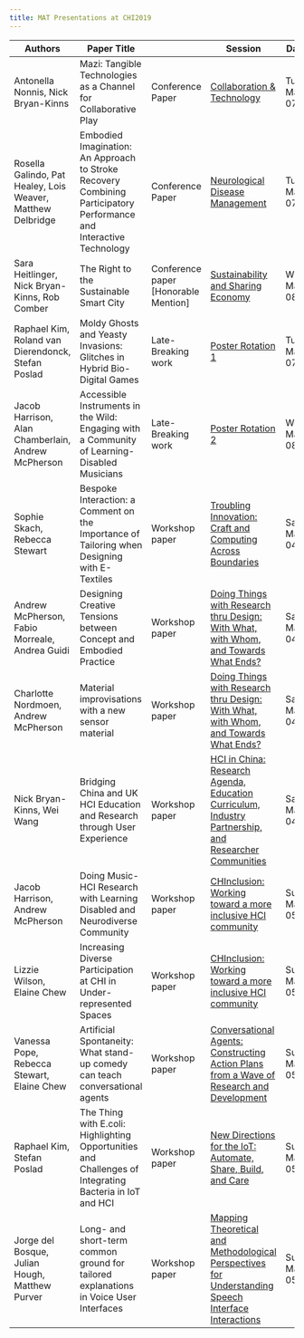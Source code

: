 ```yaml
---
title: MAT Presentations at CHI2019
---
```

|Authors|Paper Title| |Session|Date|Time|Room|
|--- |--- |--- |--- |--- |--- |--- |
|Antonella Nonnis, Nick Bryan-Kinns|Mazi: Tangible Technologies as a Channel for Collaborative Play|Conference Paper|[Collaboration & Technology](https://chi2019.acm.org/web-program.php?sessionId=7cd8f3ea4c2ee7bdc9daded27010205bd3d120b619f643de337bdbd5bc63183e&publicationId=pn4503)|Tue, May 07|14:00|Alsh 2|
|Rosella Galindo, Pat Healey, Lois Weaver, Matthew Delbridge|Embodied Imagination: An Approach to Stroke Recovery Combining Participatory Performance and Interactive Technology|Conference Paper|[Neurological Disease Management](https://chi2019.acm.org/web-program.php?sessionId=ee99d868d2632a6c6132dd6d938adb3807ea6fcbbc17a28d7e3eda94b3f0ce9b&publicationId=pn8669)|Tue, May 07|14:00|Carron 1|
|Sara Heitlinger, Nick Bryan-Kinns, Rob Comber|The Right to the Sustainable Smart City|Conference paper [Honorable Mention]|[Sustainability and Sharing Economy](https://chi2019.acm.org/web-program.php?sessionId=4c036901d2d9105c9cda23fd7e524c2cc921049bf3ccde7dd5360df00af7997b&publicationId=pn6364)|Wed, May 08|11:00|Carron 2|
|Raphael Kim, Roland van Dierendonck, Stefan Poslad|Moldy Ghosts and Yeasty Invasions: Glitches in Hybrid Bio-Digital Games|Late-Breaking work|[Poster Rotation 1](https://chi2019.acm.org/web-program.php?sessionId=5e07daa5e48dd1682c9fb1f3ce70888658e8fdcc4e5e3ada96e3490815edd3b8&publicationId=lbw2057)|Tue, May 07|10:20 – 11:00 15:20 – 16:00|Hall 4|
|Jacob Harrison, Alan Chamberlain, Andrew McPherson|Accessible Instruments in the Wild: Engaging with a Community of Learning-Disabled Musicians|Late-Breaking work|[Poster Rotation 2](https://chi2019.acm.org/web-program.php?sessionId=77dc1e47bca8cb54d5b1f1dae5c2f5e69788ef2439692b9ee06fa6005672963a&publicationId=lbw1504)|Wed, May 08|10:20 – 11:00 15:20 – 16:00|Hall 4|
|Sophie Skach, Rebecca Stewart|Bespoke Interaction: a Comment on the Importance of Tailoring when Designing with E-Textiles|Workshop paper|[Troubling Innovation: Craft and Computing Across Boundaries](https://chi2019.acm.org/web-program.php?sessionId=a13b31ea9148249a09acc87e0f69a4eddbd95e6288aecc515ee19773bc18ceba&publicationId=ws8598)|Sat, May 04|9.00 – 17.00|Castle 2 CROWN|
|Andrew McPherson, Fabio Morreale, Andrea Guidi|Designing Creative Tensions between Concept and Embodied Practice|Workshop paper|[Doing Things with Research thru Design: With What, with Whom, and Towards What Ends?](https://chi2019.acm.org/web-program.php?sessionId=aed6eeb45363b571173cb971b92919b81cd69c6bc59f8ee6a1dc54d39300100a)|Sat, May 04|9:00 – 18:00|Gala 1|
|Charlotte Nordmoen, Andrew McPherson|Material improvisations with a new sensor material|Workshop paper|[Doing Things with Research thru Design: With What, with Whom, and Towards What Ends?](https://chi2019.acm.org/web-program.php?sessionId=aed6eeb45363b571173cb971b92919b81cd69c6bc59f8ee6a1dc54d39300100a)|Sat, May 04|9:00 – 18:00|Gala 1|
|Nick Bryan-Kinns, Wei Wang|Bridging China and UK HCI Education and Research through User Experience|Workshop paper|[HCI in China: Research Agenda, Education Curriculum, Industry Partnership, and Researcher Communities](https://chi2019.acm.org/web-program.php?sessionId=c99c2b3f8ce99fc4186ac25711e8e3404e0d23f28117c8a9273e0dc1e6baa81f&publicationId=ws8006)|Sat, May 04|14.30 – 20.30|Alsh 2|
|Jacob Harrison, Andrew McPherson|Doing Music-HCI Research with Learning Disabled and Neurodiverse Community|Workshop paper|[CHInclusion: Working toward a more inclusive HCI community](https://chi2019.acm.org/web-program.php?sessionId=c5612a9277ca66cc4aa573f8c157ae579af3fb4492ce5280a9949fc82b1debe9&publicationId=ws7818)|Sun, May 05|09:00 – 17:00|Carron 2|
|Lizzie Wilson, Elaine Chew|Increasing Diverse Participation at CHI in Under-represented Spaces|Workshop paper|[CHInclusion: Working toward a more inclusive HCI community](https://chi2019.acm.org/web-program.php?sessionId=c5612a9277ca66cc4aa573f8c157ae579af3fb4492ce5280a9949fc82b1debe9&publicationId=ws7818)|Sun, May 05|09:00 – 17:00|Carron 2|
|Vanessa Pope, Rebecca Stewart, Elaine Chew|Artificial Spontaneity: What stand-up comedy can teach conversational agents|Workshop paper|[Conversational Agents: Constructing Action Plans from a Wave of Research and Development](https://chi2019.acm.org/web-program.php?sessionId=4029f03d4e2e2d2ab764073aa5922d8f5c7d246938b60760847471ded24b4ce0)|Sun, May 05|9:00 – 17:00|Castle 3 CROWN|
|Raphael Kim, Stefan Poslad|The Thing with E.coli: Highlighting Opportunities and Challenges of Integrating Bacteria in IoT and HCI|Workshop paper|[New Directions for the IoT: Automate, Share, Build, and Care](https://chi2019.acm.org/web-program.php?sessionId=e879da5e6f7da6afd0ea6c7982e500749b52a7727d306ce6bb65ff67c27ff783&publicationId=ws9760)|Sun, May 05|9:00 – 17:00|Island B CROWN|
|Jorge del Bosque, Julian Hough, Matthew Purver|Long- and short-term common ground for tailored explanations in Voice User Interfaces|Workshop paper|[Mapping Theoretical and Methodological Perspectives for Understanding Speech Interface Interactions](https://chi2019.acm.org/web-program.php?sessionId=201b4bf232cc5cf3deb941f057902437b8fc0688c255b79d84fb8dc92284d06d)|Sun, May 05|14.30 – 20.30|Alsh 1|
